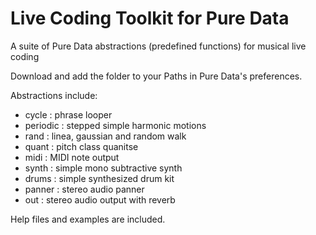 # Live Coding Toolkit for Pure Data
 A suite of Pure Data abstractions (predefined functions) for musical live coding
 
 Download and add the folder to your Paths in Pure Data's preferences.
 
 Abstractions include:
 - cycle : phrase looper
 - periodic : stepped simple harmonic motions
 - rand : linea, gaussian and random walk
 - quant : pitch class quanitse
 - midi : MIDI note output
 - synth : simple mono subtractive synth
 - drums : simple synthesized drum kit
 - panner : stereo audio panner
 - out : stereo audio output with reverb

Help files and examples are included.
